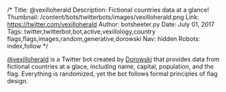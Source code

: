 /*
Title: @vexilloherald
Description: Fictional countries data at a glance!
Thumbnail: /content/bots/twitterbots/images/vexilloherald.png
Link: https://twitter.com/vexilloherald
Author: botsheeter.py
Date: July 01, 2017
Tags: twitter,twitterbot,bot,active,vexillology,country flags,flags,images,random,generative,dorowski
Nav: hidden
Robots: index,follow
*/

[@vexilloherald](https://twitter.com/vexilloherald) is a Twitter bot created by [Dorowski](https://twitter.com/dorowski) that provides data from  fictional countries at a glace, including name, capital, population, and the flag. Everything is randomized, yet the bot follows formal principles of flag design.
